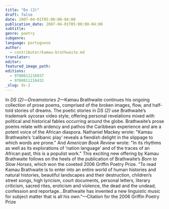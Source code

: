 ```yaml
---
title: "Ds (2)"
draft: false
date: 2007-04-01T05:00:00-04:00
publication_date: 2007-04-01T05:00:00-04:00
subtitle:
genre: poetry
subgenre:
language: portuguese
author:
  - contributor/kamau-brathwaite.md
translator:
editor:
featured_image_path:
editions:
  - 9780811216937
  - 9780811216432
_slug: ds-2
---
```


In _DS (2)_—_Dreamstories 2_—Kamau Brathwaite continues his ongoing collection of prose poems, comprised of the broken images, flow, and half-told stories of dreams. The poetic stories in _DS (2)_ use Brathwaite’s trademark sycorax video style, offering personal revelations mixed with political and historical fables occurring around the globe. Brathwaite’s prose poems relate with ardency and pathos the Caribbean experience and are a potent voice of the African diaspora. Nathaniel Mackey wrote: "Kamau Brathwaite’s ’calibanic play’ reveals a fiendish delight in the slippage to which words are prone." And _American Book Review_ wrote: "In its rhythms as well as its explorations of ’nation language’ and of the traces of an African past, this is a populist work." This exciting new offering by Kamau Brathwaite follows on the heels of the publication of Brathwaite’s _Born to Slow Horses_, which won the coveted 2006 Griffin Poetry Prize. "To read Kamau Brathwaite is to enter into an entire world of human histories and natural histories, beautiful landscapes and their destruction, children’s street songs, high lyricism, court documents, personal letters, literary criticism, sacred rites, eroticism and violence, the dead and the undead, confession and reportage...Brathwaite has invented a new linguistic music for subject matter that is all his own."—Citation for the 2006 Griffin Poetry Prize

